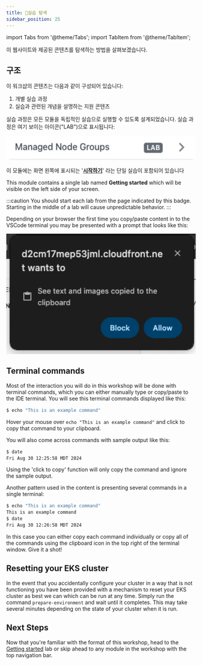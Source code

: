 ```yaml
---
title: 실습 탐색
sidebar_position: 25
---
```


import Tabs from '@theme/Tabs';
import TabItem from '@theme/TabItem';

이 웹사이트와 제공된 콘텐츠를 탐색하는 방법을 살펴보겠습니다.

## 구조

이 워크샵의 콘텐츠는 다음과 같이 구성되어 있습니다:

1. 개별 실습 과정
2. 실습과 관련된 개념을 설명하는 지원 콘텐츠

실습 과정은 모든 모듈을 독립적인 실습으로 실행할 수 있도록 설계되었습니다. 실습 과정은 여기 보이는 아이콘("LAB")으로 표시됩니다:

![Lab icon example](./assets/lab-icon.webp)

이 모듈에는 화면 왼쪽에 표시되는 '[**시작하기**](/o/ihOxGoj6RUixHGUrQEbm/s/DOGGWuHTz1iyK4Etj3es/~/changes/11/undefined/index-1)' 라는 단일 실습이 포함되어 있습니다

This module contains a single lab named **Getting started** which will be visible on the left side of your screen.

:::caution
You should start each lab from the page indicated by this badge. Starting in the middle of a lab will cause unpredictable behavior.
:::

Depending on your browser the first time you copy/paste content in to the VSCode terminal you may be presented with a prompt that looks like this:

![VSCode copy/paste](./assets/vscode-copy-paste.webp)

## Terminal commands

Most of the interaction you will do in this workshop will be done with terminal commands, which you can either manually type or copy/paste to the IDE terminal. You will see this terminal commands displayed like this:

```bash test=false
$ echo "This is an example command"
```

Hover your mouse over `echo "This is an example command"` and click to copy that command to your clipboard.

You will also come across commands with sample output like this:

```bash test=false
$ date
Fri Aug 30 12:25:58 MDT 2024
```

Using the 'click to copy' function will only copy the command and ignore the sample output.

Another pattern used in the content is presenting several commands in a single terminal:

```bash test=false
$ echo "This is an example command"
This is an example command
$ date
Fri Aug 30 12:26:58 MDT 2024
```

In this case you can either copy each command individually or copy all of the commands using the clipboard icon in the top right of the terminal window. Give it a shot!

## Resetting your EKS cluster

In the event that you accidentally configure your cluster in a way that is not functioning you have been provided with a mechanism to reset your EKS cluster as best we can which can be run at any time. Simply run the command `prepare-environment` and wait until it completes. This may take several minutes depending on the state of your cluster when it is run.

## Next Steps

Now that you're familiar with the format of this workshop, head to the [Getting started](/docs/introduction/getting-started) lab or skip ahead to any module in the workshop with the top navigation bar.